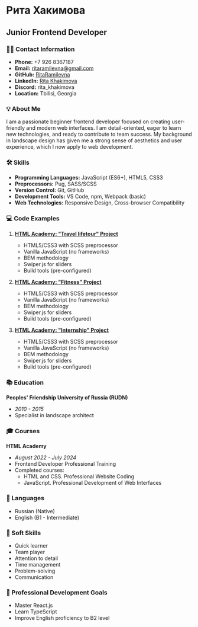 # Рита Хакимова

## Junior Frontend Developer

### 👩‍💻 Contact Information

- **Phone:** +7 926 8367187
- **Email:** ritaramilevna@gmail.com
- **GitHub:** [RitaRamilevna](https://github.com/RitaRamilevna)
- **LinkedIn:** [Rita Khakimova](https://www.linkedin.com/in/рита-хакимова-b85442319/)
- **Discord:** rita_khakimova
- **Location:** Tbilisi, Georgia

### 💡 About Me

I am a passionate beginner frontend developer focused on creating user-friendly and modern web interfaces. I am detail-oriented, eager to learn new technologies, and ready to contribute to team success. My background in landscape design has given me a strong sense of aesthetics and user experience, which I now apply to web development.

### 🛠 Skills

- **Programming Languages:** JavaScript (ES6+), HTML5, CSS3
- **Preprocessors:** Pug, SASS/SCSS
- **Version Control:** Git, GitHub
- **Development Tools:** VS Code, npm, Webpack (basic)
- **Web Technologies:** Responsive Design, Cross-browser Compatibility

### 💻 Code Examples

1. **[HTML Academy: "Travel lifetour" Project](https://github.com/RitaRamilevna/travel-lifetour)**

   - HTML5/CSS3 with SCSS preprocessor
   - Vanilla JavaScript (no frameworks)
   - BEM methodology
   - Swiper.js for sliders
   - Build tools (pre-configured)

2. **[HTML Academy: "Fitness" Project](https://github.com/RitaRamilevna/accelerator-first-project)**

   - HTML5/CSS3 with SCSS preprocessor
   - Vanilla JavaScript (no frameworks)
   - BEM methodology
   - Swiper.js for sliders
   - Build tools (pre-configured)

3. **[HTML Academy: "Internship" Project](https://github.com/RitaRamilevna/accelerator-first-project-internship-season-17)**
   - HTML5/CSS3 with SCSS preprocessor
   - Vanilla JavaScript (no frameworks)
   - BEM methodology
   - Swiper.js for sliders
   - Build tools (pre-configured)

### 📚 Education

**Peoples' Friendship University of Russia (RUDN)**

- _2010 - 2015_
- Specialist in landscape architect

### 🎓 Courses

**HTML Academy**

- _August 2022 - July 2024_
- Frontend Developer Professional Training
- Completed courses:
  - HTML and CSS. Professional Website Coding
  - JavaScript. Professional Development of Web Interfaces

### 💬 Languages

- Russian (Native)
- English (B1 - Intermediate)

### 🤝 Soft Skills

- Quick learner
- Team player
- Attention to detail
- Time management
- Problem-solving
- Communication

### 🎯 Professional Development Goals

- Master React.js
- Learn TypeScript
- Improve English proficiency to B2 level
